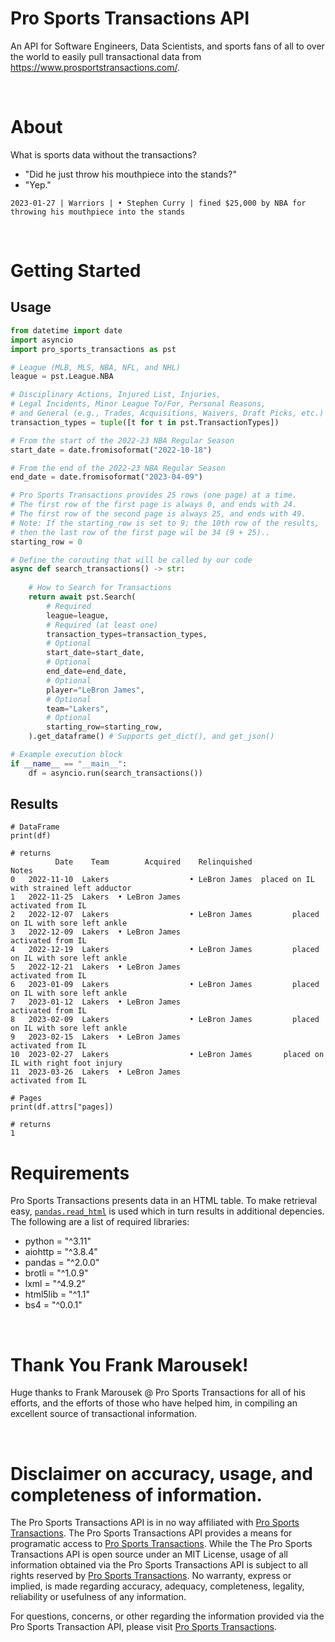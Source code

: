 Pro Sports Transactions API
===============

An API for Software Engineers, Data Scientists, and sports fans of all to over the world to easily pull transactional data from https://www.prosportstransactions.com/.

&nbsp;
# About
What is sports data without the transactions?
- "Did he just throw his mouthpiece into the stands?"
- "Yep."

`2023-01-27	| Warriors | • Stephen Curry | fined $25,000 by NBA for throwing his mouthpiece into the stands`
  
&nbsp;
# Getting Started
## Usage
```python
from datetime import date
import asyncio
import pro_sports_transactions as pst

# League (MLB, MLS, NBA, NFL, and NHL)
league = pst.League.NBA

# Disciplinary Actions, Injured List, Injuries,
# Legal Incidents, Minor League To/For, Personal Reasons,
# and General (e.g., Trades, Acquisitions, Waivers, Draft Picks, etc.)
transaction_types = tuple([t for t in pst.TransactionTypes])

# From the start of the 2022-23 NBA Regular Season
start_date = date.fromisoformat("2022-10-18")

# From the end of the 2022-23 NBA Regular Season
end_date = date.fromisoformat("2023-04-09")

# Pro Sports Transactions provides 25 rows (one page) at a time.
# The first row of the first page is always 0, and ends with 24.
# The first row of the second page is always 25, and ends with 49.
# Note: If the starting_row is set to 9; the 10th row of the results,
# then the last row of the first page wil be 34 (9 + 25)..
starting_row = 0

# Define the corouting that will be called by our code
async def search_transactions() -> str:
    
    # How to Search for Transactions
    return await pst.Search(
        # Required
        league=league, 
        # Required (at least one)
        transaction_types=transaction_types,
        # Optional
        start_date=start_date, 
        # Optional
        end_date=end_date,
        # Optional
        player="LeBron James",
        # Optional
        team="Lakers",
        # Optional
        starting_row=starting_row,
    ).get_dataframe() # Supports get_dict(), and get_json()

# Example execution block
if __name__ == "__main__":
    df = asyncio.run(search_transactions())
```
## Results
```
# DataFrame
print(df)

# returns
          Date    Team        Acquired    Relinquished                                     Notes
0   2022-11-10  Lakers                  • LeBron James  placed on IL with strained left adductor
1   2022-11-25  Lakers  • LeBron James                                         activated from IL
2   2022-12-07  Lakers                  • LeBron James         placed on IL with sore left ankle
3   2022-12-09  Lakers  • LeBron James                                         activated from IL
4   2022-12-19  Lakers                  • LeBron James         placed on IL with sore left ankle
5   2022-12-21  Lakers  • LeBron James                                         activated from IL
6   2023-01-09  Lakers                  • LeBron James         placed on IL with sore left ankle
7   2023-01-12  Lakers  • LeBron James                                         activated from IL
8   2023-02-09  Lakers                  • LeBron James         placed on IL with sore left ankle
9   2023-02-15  Lakers  • LeBron James                                         activated from IL
10  2023-02-27  Lakers                  • LeBron James       placed on IL with right foot injury
11  2023-03-26  Lakers  • LeBron James                                         activated from IL

# Pages
print(df.attrs["pages])

# returns
1

```

# Requirements
Pro Sports Transactions presents data in an HTML table. To make retrieval easy, [`pandas.read_html`](https://pandas.pydata.org/docs/reference/api/pandas.read_html.html) is used which in turn results in additional depencies. The following are a list of required libraries: 
- python = "^3.11"
- aiohttp = "^3.8.4"
- pandas = "^2.0.0"
- brotli = "^1.0.9"
- lxml = "^4.9.2"
- html5lib = "^1.1"
- bs4 = "^0.0.1"

&nbsp;
# Thank You Frank Marousek!
Huge thanks to Frank Marousek @ Pro Sports Transactions for all of his efforts, and the efforts of those who have helped him, in compiling an excellent source of transactional information.
  
&nbsp;
# Disclaimer on accuracy, usage, and completeness of information.
The Pro Sports Transactions API is in no way affiliated with [Pro Sports Transactions](https://www.prosportstransactions.com/). The Pro Sports Transactions API provides a means for programatic access to [Pro Sports Transactions](https://www.prosportstransactions.com/). While the The Pro Sports Transactions API is open source under an MIT License, usage of all information obtained via the Pro Sports Transactions API is subject to all rights reserved by [Pro Sports Transactions](https://www.prosportstransactions.com/). No warranty, express or implied, is made regarding accuracy, adequacy, completeness, legality, reliability or usefulness of any information.

For questions, concerns, or other regarding the information provided via the Pro Sports Transaction API, please visit [Pro Sports Transactions](https://www.prosportstransactions.com/).